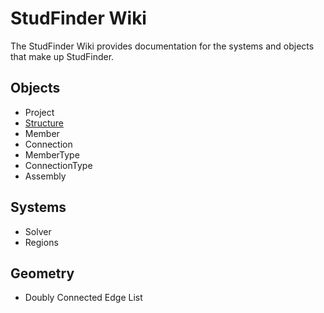 # StudFinder Wiki

The StudFinder Wiki provides documentation for the systems and objects that make up StudFinder.

## Objects

- Project
- [Structure](./objects/structure.md)
- Member
- Connection
- MemberType
- ConnectionType
- Assembly

## Systems

- Solver
- Regions

## Geometry

- Doubly Connected Edge List
